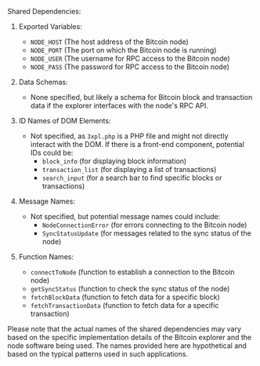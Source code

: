 Shared Dependencies:

1. Exported Variables:
   - `NODE_HOST` (The host address of the Bitcoin node)
   - `NODE_PORT` (The port on which the Bitcoin node is running)
   - `NODE_USER` (The username for RPC access to the Bitcoin node)
   - `NODE_PASS` (The password for RPC access to the Bitcoin node)

2. Data Schemas:
   - None specified, but likely a schema for Bitcoin block and transaction data if the explorer interfaces with the node's RPC API.

3. ID Names of DOM Elements:
   - Not specified, as `3xpl.php` is a PHP file and might not directly interact with the DOM. If there is a front-end component, potential IDs could be:
     - `block_info` (for displaying block information)
     - `transaction_list` (for displaying a list of transactions)
     - `search_input` (for a search bar to find specific blocks or transactions)

4. Message Names:
   - Not specified, but potential message names could include:
     - `NodeConnectionError` (for errors connecting to the Bitcoin node)
     - `SyncStatusUpdate` (for messages related to the sync status of the node)

5. Function Names:
   - `connectToNode` (function to establish a connection to the Bitcoin node)
   - `getSyncStatus` (function to check the sync status of the node)
   - `fetchBlockData` (function to fetch data for a specific block)
   - `fetchTransactionData` (function to fetch data for a specific transaction)

Please note that the actual names of the shared dependencies may vary based on the specific implementation details of the Bitcoin explorer and the node software being used. The names provided here are hypothetical and based on the typical patterns used in such applications.